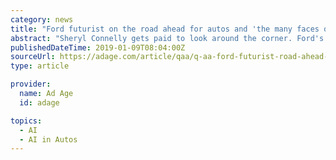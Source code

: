 ```yaml
---
category: news
title: "Ford futurist on the road ahead for autos and 'the many faces of me'"
abstract: "Sheryl Connelly gets paid to look around the corner. Ford's head manager of global consumer trends and futuring tracks the trends shaping consumer behavior and how they'll affect the automaker's product development and corporate strategy. Here, she ..."
publishedDateTime: 2019-01-09T08:04:00Z
sourceUrl: https://adage.com/article/qaa/q-aa-ford-futurist-road-ahead-autos/316122/
type: article

provider:
  name: Ad Age
  id: adage

topics:
  - AI
  - AI in Autos
---
```

